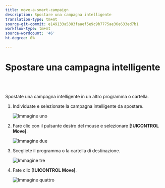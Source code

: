 ```yaml
---
title: move-a-smart-campaign
description: Spostare una campagna intelligente
translation-type: tm+mt
source-git-commit: e149133a5383faaef5e9c9b7775ae36e633ed7b1
workflow-type: tm+mt
source-wordcount: '46'
ht-degree: 0%

---
```



# Spostare una campagna intelligente

<br> 

Spostate una campagna intelligente in un altro programma o cartella.

1. Individuate e selezionate la campagna intelligente da spostare.

   ![Immagine uno](/help/sky/assets/smart-campaigns/move-a-smart-campaign/move-a-smart-campaign-1.png)

1. Fare clic con il pulsante destro del mouse e selezionare **[!UICONTROL Move]**.

   ![Immagine due](/help/sky/assets/smart-campaigns/move-a-smart-campaign/move-a-smart-campaign-2.png)

1. Scegliete il programma o la cartella di destinazione.

   ![Immagine tre](/help/sky/assets/smart-campaigns/move-a-smart-campaign/move-a-smart-campaign-3.png)

1. Fate clic **[!UICONTROL Move]**.

   ![Immagine quattro](/help/sky/assets/smart-campaigns/move-a-smart-campaign/move-a-smart-campaign-4.png)
